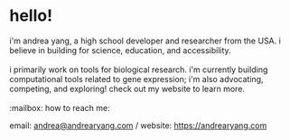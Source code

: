 <h1>
  hello!
  <div align="center">
</div>
</h1>
i'm andrea yang, a high school developer and researcher from the USA. i believe in building for science, education, and accessibility.
<br></br>
i primarily work on tools for biological research. i'm currently building computational tools related to gene expression; i'm also advocating, competing, and exploring! check out my website to learn more.
<br></br>
:mailbox: how to reach me:
  
  email: andrea@andrearyang.com / website: https://andrearyang.com
